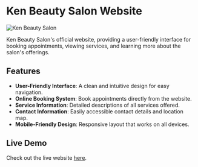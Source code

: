 # Ken Beauty Salon Website

![Ken Beauty Salon](https://raw.githubusercontent.com/garenghazarian1/Ken-Salon-Garen/main/frontend/public/logo01.png)

Ken Beauty Salon's official website, providing a user-friendly interface for booking appointments, viewing services, and learning more about the salon's offerings.

## Features

- **User-Friendly Interface**: A clean and intuitive design for easy navigation.
- **Online Booking System**: Book appointments directly from the website.
- **Service Information**: Detailed descriptions of all services offered.
- **Contact Information**: Easily accessible contact details and location map.
- **Mobile-Friendly Design**: Responsive layout that works on all devices.

## Live Demo

Check out the live website [here](https://kenbeautysalon.com).
